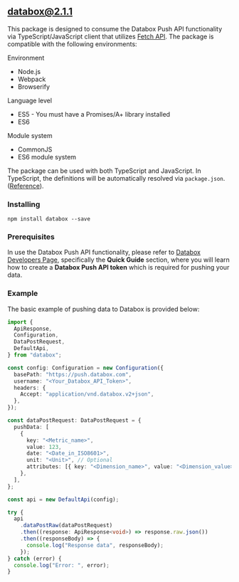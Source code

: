 ## databox@2.1.1

This package is designed to consume the Databox Push API functionality via TypeScript/JavaScript client that utilizes [Fetch API](https://fetch.spec.whatwg.org/). The package is compatible with the following environments:

Environment
* Node.js
* Webpack
* Browserify

Language level
* ES5 - You must have a Promises/A+ library installed
* ES6

Module system
* CommonJS
* ES6 module system

The package can be used with both TypeScript and JavaScript. In TypeScript, the definitions will be automatically resolved via `package.json`. ([Reference](https://www.typescriptlang.org/docs/handbook/declaration-files/consumption.html)).

### Installing

```
npm install databox --save
```

### Prerequisites
In use the Databox Push API functionality, please refer to [Databox Developers Page](https://developers.databox.com/), specifically the **Quick Guide** section, where you will learn how to create a **Databox Push API token** which is required for pushing your data.

### Example
The basic example of pushing data to Databox is provided below:
```TypeScript
import {
  ApiResponse,
  Configuration,
  DataPostRequest,
  DefaultApi,
} from "databox";

const config: Configuration = new Configuration({
  basePath: "https://push.databox.com",
  username: "<Your_Databox_API_Token>",
  headers: {
    Accept: "application/vnd.databox.v2+json",
  },
});

const dataPostRequest: DataPostRequest = {
  pushData: [
    {
      key: "<Metric_name>",
      value: 123,
      date: "<Date_in_ISO8601>",
      unit: "<Unit>", // Optional
      attributes: [{ key: "<Dimension_name>", value: "<Dimension_value>" }], // Optional
    },
  ],
};

const api = new DefaultApi(config);

try {
  api
    .dataPostRaw(dataPostRequest)
    .then((response: ApiResponse<void>) => response.raw.json())
    .then((responseBody) => {
      console.log("Response data", responseBody);
    });
} catch (error) {
  console.log("Error: ", error);
}
```

